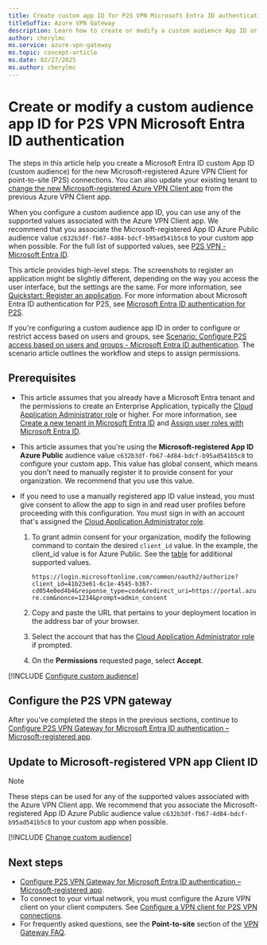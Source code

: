 ```yaml
---
title: Create custom app ID for P2S VPN Microsoft Entra ID authentication
titleSuffix: Azure VPN Gateway
description: Learn how to create or modify a custom audience App ID or upgrade an existing custom App ID to the new Microsoft-registered Azure VPN Client app values.
author: cherylmc
ms.service: azure-vpn-gateway
ms.topic: concept-article
ms.date: 02/27/2025
ms.author: cherylmc
---
```


# Create or modify a custom audience app ID for P2S VPN Microsoft Entra ID authentication

The steps in this article help you create a Microsoft Entra ID custom App ID (custom audience) for the new Microsoft-registered Azure VPN Client for point-to-site (P2S) connections. You can also update your existing tenant to [change the new Microsoft-registered Azure VPN Client app](#change) from the previous Azure VPN Client app.

When you configure a custom audience app ID, you can use any of the supported values associated with the Azure VPN Client app. We recommend that you associate the Microsoft-registered App ID Azure Public audience value `c632b3df-fb67-4d84-bdcf-b95ad541b5c8` to your custom app when possible. For the full list of supported values, see [P2S VPN - Microsoft Entra ID](point-to-site-about.md#entra-id).

This article provides high-level steps. The screenshots to register an application might be slightly different, depending on the way you access the user interface, but the settings are the same. For more information, see [Quickstart: Register an application](/entra/identity-platform/quickstart-register-app). For more information about Microsoft Entra ID authentication for P2S, see [Microsoft Entra ID authentication for P2S](point-to-site-about.md#entra-id).

If you're configuring a custom audience app ID in order to configure or restrict access based on users and groups, see [Scenario: Configure P2S access based on users and groups - Microsoft Entra ID authentication](point-to-site-entra-users-access.md). The scenario article outlines the workflow and steps to assign permissions.

## Prerequisites

* This article assumes that you already have a Microsoft Entra tenant and the permissions to create an Enterprise Application, typically the [Cloud Application Administrator role](/entra/identity/role-based-access-control/permissions-reference#cloud-application-administrator) or higher. For more information, see [Create a new tenant in Microsoft Entra ID](/entra/fundamentals/create-new-tenant) and [Assign user roles with Microsoft Entra ID](/entra/fundamentals/users-assign-role-azure-portal).

* This article assumes that you're using the **Microsoft-registered App ID Azure Public** audience value `c632b3df-fb67-4d84-bdcf-b95ad541b5c8` to configure your custom app. This value has global consent, which means you don't need to manually register it to provide consent for your organization. We recommend that you use this value.

* If you need to use a manually registered app ID value instead, you must give consent to allow the app to sign in and read user profiles before proceeding with this configuration. You must sign in with an account that's assigned the [Cloud Application Administrator role](/entra/identity/role-based-access-control/permissions-reference#cloud-application-administrator).

  1. To grant admin consent for your organization, modify the following command to contain the desired `client_id` value. In the example, the client_id value is for Azure Public. See the [table](point-to-site-about.md#entra-id) for additional supported values.

     ```https://login.microsoftonline.com/common/oauth2/authorize?client_id=41b23e61-6c1e-4545-b367-cd054e0ed4b4&response_type=code&redirect_uri=https://portal.azure.com&nonce=1234&prompt=admin_consent```

  1. Copy and paste the URL that pertains to your deployment location in the address bar of your browser.
  1. Select the account that has the [Cloud Application Administrator role](/entra/identity/role-based-access-control/permissions-reference#cloud-application-administrator) if prompted.
  1. On the **Permissions** requested page, select **Accept**.

[!INCLUDE [Configure custom audience](../../includes/vpn-gateway-custom-audience.md)]

## Configure the P2S VPN gateway

After you've completed the steps in the previous sections, continue to [Configure P2S VPN Gateway for Microsoft Entra ID authentication – Microsoft-registered app](point-to-site-entra-gateway.md).

## <a name="change"></a>Update to Microsoft-registered VPN app Client ID

> [!NOTE]
> These steps can be used for any of the supported values associated with the Azure VPN Client app. We recommend that you associate the Microsoft-registered App ID Azure Public audience value `c632b3df-fb67-4d84-bdcf-b95ad541b5c8` to your custom app when possible.

[!INCLUDE [Change custom audience](../../includes/vpn-gateway-custom-audience-change.md)]

## Next steps

* [Configure P2S VPN Gateway for Microsoft Entra ID authentication – Microsoft-registered app](point-to-site-entra-gateway.md).
* To connect to your virtual network, you must configure the Azure VPN client on your client computers. See [Configure a VPN client for P2S VPN connections](point-to-site-entra-vpn-client-windows.md).
* For frequently asked questions, see the **Point-to-site** section of the [VPN Gateway FAQ](vpn-gateway-vpn-faq.md#P2S).
